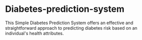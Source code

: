 # Diabetes-prediction-system
This Simple Diabetes Prediction System offers an effective and straightforward approach to predicting diabetes risk based on an individual's health attributes.
